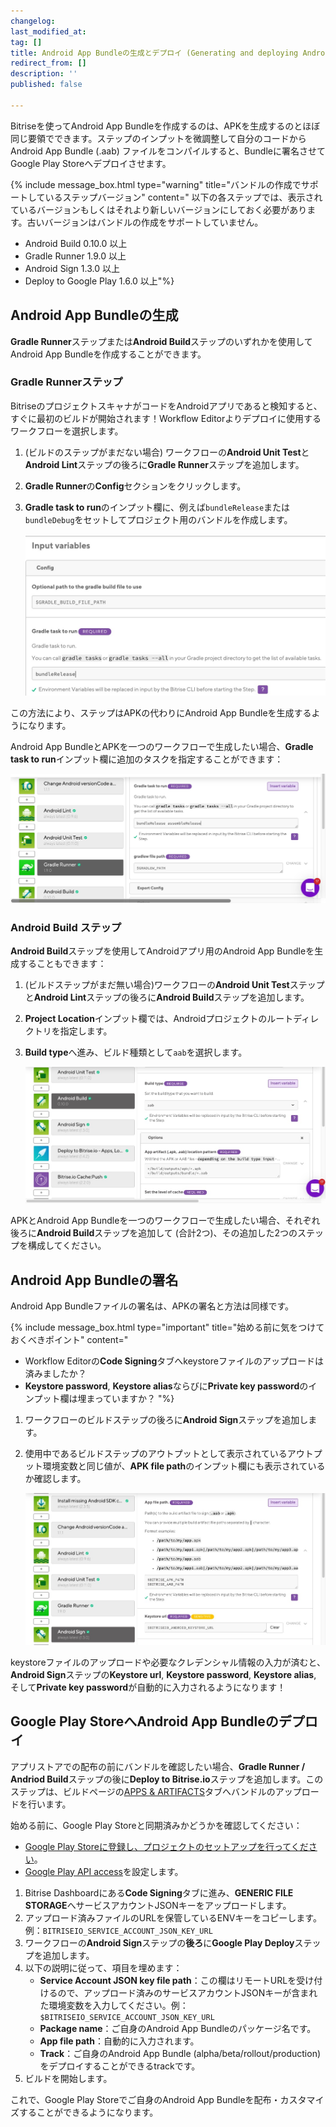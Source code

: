 ```yaml
---
changelog:
last_modified_at:
tag: []
title: Android App Bundleの生成とデプロイ (Generating and deploying Android app bundles)
redirect_from: []
description: ''
published: false

---
```

Bitriseを使ってAndroid App Bundleを作成するのは、APKを生成するのとほぼ同じ要領でできます。ステップのインプットを微調整して自分のコードからAndroid App Bundle (.aab) ファイルをコンパイルすると、Bundleに署名させてGoogle Play Storeへデプロイさせます。

{% include message_box.html type="warning" title="バンドルの作成でサポートしているステップバージョン" content=" 以下の各ステップでは、表示されているバージョンもしくはそれより新しいバージョンにしておく必要があります。古いバージョンはバンドルの作成をサポートしていません。

* Android Build 0.10.0 以上
* Gradle Runner 1.9.0 以上
* Android Sign 1.3.0 以上
* Deploy to Google Play 1.6.0 以上"%}

## Android App Bundleの生成

**Gradle Runner**ステップまたは**Android Build**ステップのいずれかを使用してAndroid App Bundleを作成することができます。

### Gradle Runnerステップ

BitriseのプロジェクトスキャナがコードをAndroidアプリであると検知すると、すぐに最初のビルドが開始されます！Workflow Editorよりデプロイに使用するワークフローを選択します。

1. (ビルドのステップがまだない場合) ワークフローの**Android Unit Test**と**Android Lint**ステップの後ろに**Gradle Runner**ステップを追加します。
2. **Gradle Runner**の**Config**セクションをクリックします。
3. **Gradle task to run**のインプット欄に、例えば`bundleRelease`または`bundleDebug`をセットしてプロジェクト用のバンドルを作成します。

   ![{{ page.title }}](/img/bundlerelease.jpg)

この方法により、ステップはAPKの代わりにAndroid App Bundleを生成するようになります。

Android App BundleとAPKを一つのワークフローで生成したい場合、**Gradle task to run**インプット欄に追加のタスクを指定することができます：

![{{ page.title }}](/img/assemble-bundle-gradle-runner.jpg)

### Android Build ステップ

**Android Build**ステップを使用してAndroidアプリ用のAndroid App Bundleを生成することもできます：

1. (ビルドステップがまだ無い場合)ワークフローの**Android Unit Test**ステップと**Android Lint**ステップの後ろに**Android Build**ステップを追加します。
2. **Project Location**インプット欄では、Androidプロジェクトのルートディレクトリを指定します。
3. **Build type**へ進み、ビルド種類として`aab`を選択します。

   ![{{ page.title }}](/img/android-build-aab-config.jpg)

APKとAndroid App Bundleを一つのワークフローで生成したい場合、それぞれ後ろに**Android Build**ステップを追加して (合計2つ)、その追加した2つのステップを構成してください。

## Android App Bundleの署名

Android App Bundleファイルの署名は、APKの署名と方法は同様です。

{% include message_box.html type="important" title="始める前に気をつけておくべきポイント" content="

* Workflow Editorの**Code Signing**タブへkeystoreファイルのアップロードは済みましたか？
* **Keystore password**, **Keystore alias**ならびに**Private key password**のインプット欄は埋まっていますか？ "%}

1. ワークフローのビルドステップの後ろに**Android Sign**ステップを追加します。
2. 使用中であるビルドステップのアウトプットとして表示されているアウトプット環境変数と同じ値が、**APK file path**のインプット欄にも表示されているか確認します。

   ![{{ page.title }}](/img/android-sign-aab-apk.jpg)

keystoreファイルのアップロードや必要なクレデンシャル情報の入力が済むと、**Android Sign**ステップの**Keystore url**, **Keystore password**, **Keystore alias**, そして**Private key password**が自動的に入力されるようになります！

## Google Play StoreへAndroid App Bundleのデプロイ

アプリストアでの配布の前にバンドルを確認したい場合、**Gradle Runner /** **Andriod Build**ステップの後に**Deploy to Bitrise.io**ステップを追加します。このステップは、ビルドページの[APPS & ARTIFACTS](https://devcenter.bitrise.io/builds/build-artifacts-online/)タブへバンドルのアップロードを行います。

始める前に、Google Play Storeと同期済みかどうかを確認してください：

* [Google Play Storeに登録し、プロジェクトのセットアップを行ってください](https://devcenter.bitrise.io/jp/deploy/android-deploy/deploying-android-apps/)。
* [Google Play API access](https://devcenter.bitrise.io/jp/deploy/android-deploy/deploying-android-apps/#google-play-api%E3%82%A2%E3%82%AF%E3%82%BB%E3%82%B9%E3%81%AE%E3%82%BB%E3%83%83%E3%83%88%E3%82%A2%E3%83%83%E3%83%97)を設定します。

1. Bitrise Dashboardにある**Code Signing**タブに進み、**GENERIC FILE STORAGE**へサービスアカウントJSONキーをアップロードします。
2. アップロード済みファイルのURLを保管しているENVキーをコピーします。  
   例：`BITRISEIO_SERVICE_ACCOUNT_JSON_KEY_URL`
3. ワークフローの**Android Sign**ステップの**後ろ**に**Google Play Deploy**ステップを追加します。
4. 以下の説明に従って、項目を埋めます：
   * **Service Account JSON key file path**：この欄はリモートURLを受け付けるので、アップロード済みのサービスアカウントJSONキーが含まれた環境変数を入力してください。例：`$BITRISEIO_SERVICE_ACCOUNT_JSON_KEY_URL`
   * **Package name**：ご自身のAndroid App Bundleのパッケージ名です。
   * **App file path**：自動的に入力されます。
   * **Track**：ご自身のAndroid App Bundle (alpha/beta/rollout/production) をデプロイすることができるtrackです。
5. ビルドを開始します。

これで、Google Play Storeでご自身のAndroid App Bundleを配布・カスタマイズすることができるようになります。
